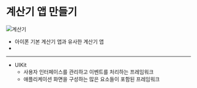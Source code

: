 계산기 앱 만들기
===========
![계산기](https://user-images.githubusercontent.com/55949986/170426368-c2690e18-f01e-4b68-b62b-5da2b6c139ec.gif)

* 아이폰 기본 계산기 앱과 유사한 계산기 앱
* 
---------------------------------------

* UIKit
    * 사용자 인터페이스를 관리하고 이벤트를 처리하는 프레임워크
    * 애플리케이션 화면을 구성하는 많은 요소들이 포함된 프레임워크 
